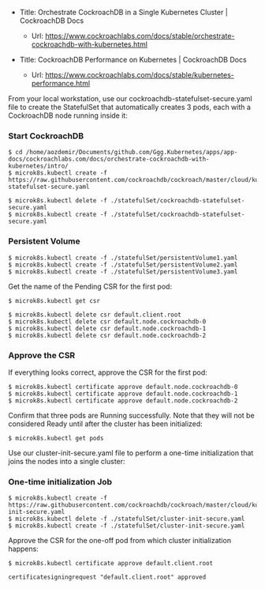 * Title:	Orchestrate CockroachDB in a Single Kubernetes Cluster | CockroachDB Docs
  * Url:	https://www.cockroachlabs.com/docs/stable/orchestrate-cockroachdb-with-kubernetes.html

* Title:	CockroachDB Performance on Kubernetes | CockroachDB Docs
  * Url:	https://www.cockroachlabs.com/docs/stable/kubernetes-performance.html

From your local workstation, use our cockroachdb-statefulset-secure.yaml 
file to create the StatefulSet that automatically creates 3 pods, 
each with a CockroachDB node running inside it:

### Start CockroachDB

```
$ cd /home/aozdemir/Documents/github.com/Ggg.Kubernetes/apps/app-docs/cockroachlabs.com/docs/orchestrate-cockroachdb-with-kubernetes/intro/
$ microk8s.kubectl create -f https://raw.githubusercontent.com/cockroachdb/cockroach/master/cloud/kubernetes/cockroachdb-statefulset-secure.yaml

$ microk8s.kubectl delete -f ./statefulSet/cockroachdb-statefulset-secure.yaml
$ microk8s.kubectl create -f ./statefulSet/cockroachdb-statefulset-secure.yaml
```

### Persistent Volume
```
$ microk8s.kubectl create -f ./statefulSet/persistentVolume1.yaml
$ microk8s.kubectl create -f ./statefulSet/persistentVolume2.yaml
$ microk8s.kubectl create -f ./statefulSet/persistentVolume3.yaml
```

Get the name of the Pending CSR for the first pod:

``` 
$ microk8s.kubectl get csr

$ microk8s.kubectl delete csr default.client.root
$ microk8s.kubectl delete csr default.node.cockroachdb-0
$ microk8s.kubectl delete csr default.node.cockroachdb-1
$ microk8s.kubectl delete csr default.node.cockroachdb-2
```

### Approve the CSR

If everything looks correct, approve the CSR for the first pod:

``` 
$ microk8s.kubectl certificate approve default.node.cockroachdb-0
$ microk8s.kubectl certificate approve default.node.cockroachdb-1
$ microk8s.kubectl certificate approve default.node.cockroachdb-2 
```


Confirm that three pods are Running successfully. Note that they will not be considered Ready until after the cluster has been initialized:

```
$ microk8s.kubectl get pods
```

Use our cluster-init-secure.yaml file to perform a 
one-time initialization that joins the nodes into a single cluster:


### One-time initialization Job
``` 
$ microk8s.kubectl create -f https://raw.githubusercontent.com/cockroachdb/cockroach/master/cloud/kubernetes/cluster-init-secure.yaml
$ microk8s.kubectl delete -f ./statefulSet/cluster-init-secure.yaml
$ microk8s.kubectl create -f ./statefulSet/cluster-init-secure.yaml
```

Approve the CSR for the one-off pod from which cluster initialization happens:

```  
$ microk8s.kubectl certificate approve default.client.root

certificatesigningrequest "default.client.root" approved
``` 